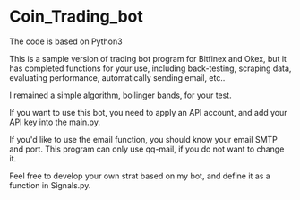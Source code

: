 # Coin_Trading_bot
The code is based on Python3

This is a sample version of trading bot program for Bitfinex and Okex, but it has completed functions for your use, including back-testing, scraping data, evaluating performance, automatically sending email, etc..

I remained a simple algorithm, bollinger bands,  for your test.

If you want to use this bot, you need to apply an API account, and add your API key into the main.py.

If you'd like to use the email function, you should know your email SMTP and port. This program can only use qq-mail, if you do not want to change it.

Feel free to develop your own strat based on my bot, and define it as a function in Signals.py.
